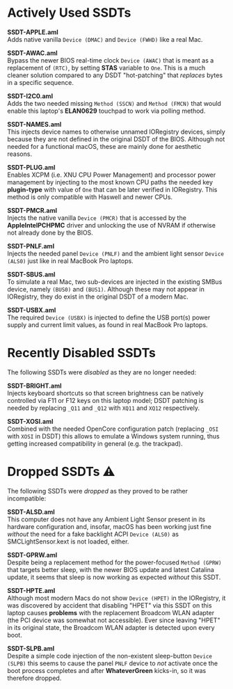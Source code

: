 # Actively Used SSDTs

**SSDT-APPLE.aml**<br/>
Adds native vanilla `Device (DMAC)` and `Device (FWHD)` like a real Mac.

**SSDT-AWAC.aml**<br/>
Bypass the newer BIOS real-time clock `Device (AWAC)` that is meant as a replacement of `(RTC)`, by setting **STAS** variable to `One`. This is a much cleaner solution compared to any DSDT "hot-patching" that _replaces_ bytes in a specific sequence.

**SSDT-I2C0.aml**<br/>
Adds the two needed missing `Method (SSCN)` and `Method (FMCN)` that would enable this laptop's **ELAN0629** touchpad to work via polling method.

**SSDT-NAMES.aml**<br/>
This injects device names to otherwise unnamed IORegistry devices, simply because they are not defined in the original DSDT of the BIOS. Although not needed for a functional macOS, these are mainly done for aesthetic reasons.

**SSDT-PLUG.aml**<br/>
Enables XCPM (i.e. XNU CPU Power Management) and processor power management by injecting to the most known CPU paths the needed key **plugin-type** with value of `One` that can be later verified in IORegistry. This method is only compatible with Haswell and newer CPUs.

**SSDT-PMCR.aml**<br/>
Injects the native vanilla `Device (PMCR)` that is accessed by the **AppleIntelPCHPMC** driver and unlocking the use of NVRAM if otherwise not already done by the BIOS.

**SSDT-PNLF.aml**<br/>
Injects the needed panel `Device (PNLF)` and the ambient light sensor `Device (ALS0)` just like in real MacBook Pro laptops.

**SSDT-SBUS.aml**<br/>
To simulate a real Mac, two sub-devices are injected in the existing SMBus device, namely `(BUS0)` and `(BUS1)`. Although these may not appear in IORegistry, they do exist in the original DSDT of a modern Mac.

**SSDT-USBX.aml**<br/>
The required `Device (USBX)` is injected to define the USB port(s) power supply and current limit values, as found in real MacBook Pro laptops.

# Recently Disabled SSDTs

The following SSDTs were _disabled_ as they are no longer needed:

**SSDT-BRIGHT.aml**<br/>
Injects keyboard shortcuts so that screen brightness can be natively controlled via F11 or F12 keys on this laptop model; DSDT patching is needed by replacing `_Q11` and `_Q12` with `XQ11` and `XQ12` respectively.

**SSDT-XOSI.aml**<br/>
Combined with the needed OpenCore configuration patch (replacing `_OSI` with `XOSI` in DSDT) this allows to emulate a Windows system running, thus getting increased compatibility in general (e.g. the trackpad).

# Dropped SSDTs :warning:

The following SSDTs were _dropped_ as they proved to be rather incompatible:

**SSDT-ALSD.aml**<br/>
This computer does not have any Ambient Light Sensor present in its hardware configuration and, insofar, macOS has been working just fine _without_ the need for a fake backlight ACPI `Device (ALS0)` as SMCLightSensor.kext is not loaded, either.

**SSDT-GPRW.aml**<br/>
Despite being a replacement method for the power-focused `Method (GPRW)` that targets better sleep, with the newer BIOS update and latest Catalina update, it seems that sleep is now working as expected _without_ this SSDT.

**SSDT-HPTE.aml**<br/>
Although most modern Macs do not show `Device (HPET)` in the IORegistry, it was discovered by accident that disabling "HPET" via this SSDT on this laptop causes **problems** with the replacement Broadcom WLAN adapter (the PCI device was somewhat not accessible). Ever since leaving "HPET" in its original state, the Broadcom WLAN adapter is detected upon every boot.

**SSDT-SLPB.aml**<br/>
Despite a simple code injection of the non-existent sleep-button `Device (SLPB)` this seems to cause the panel `PNLF` device to _not_ activate once the boot process completes and after **WhateverGreen** kicks-in, so it was therefore dropped.
